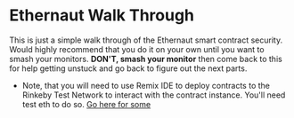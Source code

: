 # **Ethernaut Walk Through**

This is just a simple walk through of the Ethernaut smart contract security. Would highly recommend that you do it on your own until you want to smash your monitors. **DON'T, smash your monitor** then come back to this for help getting unstuck and go back to figure out the next parts.

* Note, that you will need to use Remix IDE to deploy contracts to the Rinkeby Test Network to interact with the contract instance. You'll need test eth to do so. [Go here for some](https://faucet.rinkeby.io/)  